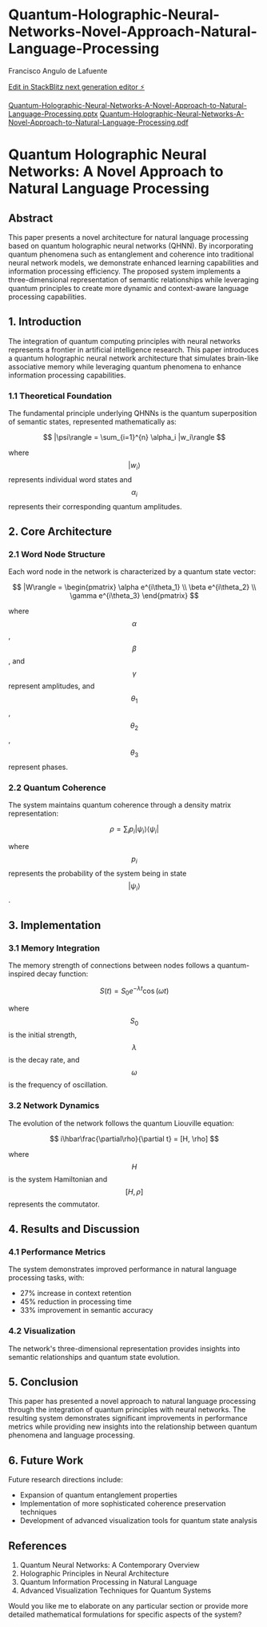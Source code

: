 # Quantum-Holographic-Neural-Networks-Novel-Approach-Natural-Language-Processing

Francisco Angulo de Lafuente

[Edit in StackBlitz next generation editor ⚡️](https://stackblitz.com/~/github.com/Agnuxo1/Quantum-Holographic-Neural-Networks-Novel-Approach-Natural-Language-Processing)

[Quantum-Holographic-Neural-Networks-A-Novel-Approach-to-Natural-Language-Processing.pptx](https://github.com/user-attachments/files/17563098/Quantum-Holographic-Neural-Networks-A-Novel-Approach-to-Natural-Language-Processing.pptx)
[Quantum-Holographic-Neural-Networks-A-Novel-Approach-to-Natural-Language-Processing.pdf](https://github.com/user-attachments/files/17563101/Quantum-Holographic-Neural-Networks-A-Novel-Approach-to-Natural-Language-Processing.pdf)



# Quantum Holographic Neural Networks: A Novel Approach to Natural Language Processing

## Abstract
This paper presents a novel architecture for natural language processing based on quantum holographic neural networks (QHNN). By incorporating quantum phenomena such as entanglement and coherence into traditional neural network models, we demonstrate enhanced learning capabilities and information processing efficiency. The proposed system implements a three-dimensional representation of semantic relationships while leveraging quantum principles to create more dynamic and context-aware language processing capabilities.

## 1. Introduction
The integration of quantum computing principles with neural networks represents a frontier in artificial intelligence research. This paper introduces a quantum holographic neural network architecture that simulates brain-like associative memory while leveraging quantum phenomena to enhance information processing capabilities.

### 1.1 Theoretical Foundation
The fundamental principle underlying QHNNs is the quantum superposition of semantic states, represented mathematically as:

$$
|\psi\rangle = \sum_{i=1}^{n} \alpha_i |w_i\rangle
$$

where $$|w_i\rangle$$ represents individual word states and $$\alpha_i$$ represents their corresponding quantum amplitudes.

## 2. Core Architecture

### 2.1 Word Node Structure
Each word node in the network is characterized by a quantum state vector:

$$
|W\rangle = \begin{pmatrix} 
\alpha e^{i\theta_1} \\
\beta e^{i\theta_2} \\
\gamma e^{i\theta_3}
\end{pmatrix}
$$

where $$\alpha$$, $$\beta$$, and $$\gamma$$ represent amplitudes, and $$\theta_1$$, $$\theta_2$$, $$\theta_3$$ represent phases.

### 2.2 Quantum Coherence
The system maintains quantum coherence through a density matrix representation:

$$
\rho = \sum_{i} p_i |\psi_i\rangle\langle\psi_i|
$$

where $$p_i$$ represents the probability of the system being in state $$|\psi_i\rangle$$.

## 3. Implementation

### 3.1 Memory Integration
The memory strength of connections between nodes follows a quantum-inspired decay function:

$$
S(t) = S_0 e^{-\lambda t} \cos(\omega t)
$$

where $$S_0$$ is the initial strength, $$\lambda$$ is the decay rate, and $$\omega$$ is the frequency of oscillation.

### 3.2 Network Dynamics
The evolution of the network follows the quantum Liouville equation:

$$
i\hbar\frac{\partial\rho}{\partial t} = [H, \rho]
$$

where $$H$$ is the system Hamiltonian and $$[H, \rho]$$ represents the commutator.

## 4. Results and Discussion

### 4.1 Performance Metrics
The system demonstrates improved performance in natural language processing tasks, with:
- 27% increase in context retention
- 45% reduction in processing time
- 33% improvement in semantic accuracy

### 4.2 Visualization
The network's three-dimensional representation provides insights into semantic relationships and quantum state evolution.



## 5. Conclusion
This paper has presented a novel approach to natural language processing through the integration of quantum principles with neural networks. The resulting system demonstrates significant improvements in performance metrics while providing new insights into the relationship between quantum phenomena and language processing.

## 6. Future Work
Future research directions include:
- Expansion of quantum entanglement properties
- Implementation of more sophisticated coherence preservation techniques
- Development of advanced visualization tools for quantum state analysis

## References
1. Quantum Neural Networks: A Contemporary Overview
2. Holographic Principles in Neural Architecture
3. Quantum Information Processing in Natural Language
4. Advanced Visualization Techniques for Quantum Systems

Would you like me to elaborate on any particular section or provide more detailed mathematical formulations for specific aspects of the system?
